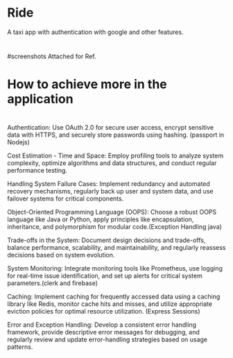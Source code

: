 # Ride
A taxi app with authentication with google and other features.
#
#screenshots Attached for Ref.
#
# How to achieve more in the application 
#
Authentication: Use OAuth 2.0 for secure user access, encrypt sensitive data with HTTPS, and securely store passwords using hashing. (passport in Nodejs)

Cost Estimation - Time and Space: Employ profiling tools to analyze system complexity, optimize algorithms and data structures, and conduct regular performance testing.

Handling System Failure Cases: Implement redundancy and automated recovery mechanisms, regularly back up user and system data, and use failover systems for critical components.

Object-Oriented Programming Language (OOPS): Choose a robust OOPS language like Java or Python, apply principles like encapsulation, inheritance, and polymorphism for modular code.(Exception Handling java)

Trade-offs in the System: Document design decisions and trade-offs, balance performance, scalability, and maintainability, and regularly reassess decisions based on system evolution.

System Monitoring: Integrate monitoring tools like Prometheus, use logging for real-time issue identification, and set up alerts for critical system parameters.(clerk and firebase)

Caching: Implement caching for frequently accessed data using a caching library like Redis, monitor cache hits and misses, and utilize appropriate eviction policies for optimal resource utilization. (Express Sessions)
 
Error and Exception Handling: Develop a consistent error handling framework, provide descriptive error messages for debugging, and regularly review and update error-handling strategies based on usage patterns.
